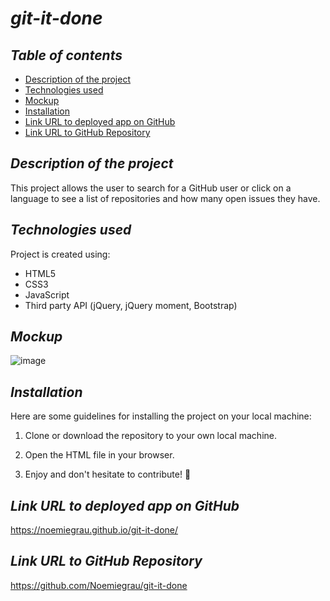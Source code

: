 # **_git-it-done_**

## **_Table of contents_**
* [Description of the project](#description-of-the-project)
* [Technologies used](#technologies-used)
* [Mockup](#mockup)
* [Installation](#installation)
* [Link URL to deployed app on GitHub](#link-URL-to-deployed-app-on-GitHub)
* [Link URL to GitHub Repository](#link-URL-to-GitHub-repository)

## **_Description of the project_**
This project allows the user to search for a GitHub user or click on a language to see a list of repositories and how many open issues they have.

## **_Technologies used_**
Project is created using:
* HTML5
* CSS3
* JavaScript
* Third party API (jQuery, jQuery moment, Bootstrap)

## **_Mockup_**
![image](https://user-images.githubusercontent.com/78329298/111912538-589d6600-8a27-11eb-8283-047c628f8ef6.png)

## **_Installation_**
Here are some guidelines for installing the project on your local machine:

1. Clone or download the repository to your own local machine.

2. Open the HTML file in your browser.

3. Enjoy and don't hesitate to contribute! 🙂

## **_Link URL to deployed app on GitHub_**
https://noemiegrau.github.io/git-it-done/

## **_Link URL to GitHub Repository_**
https://github.com/Noemiegrau/git-it-done
